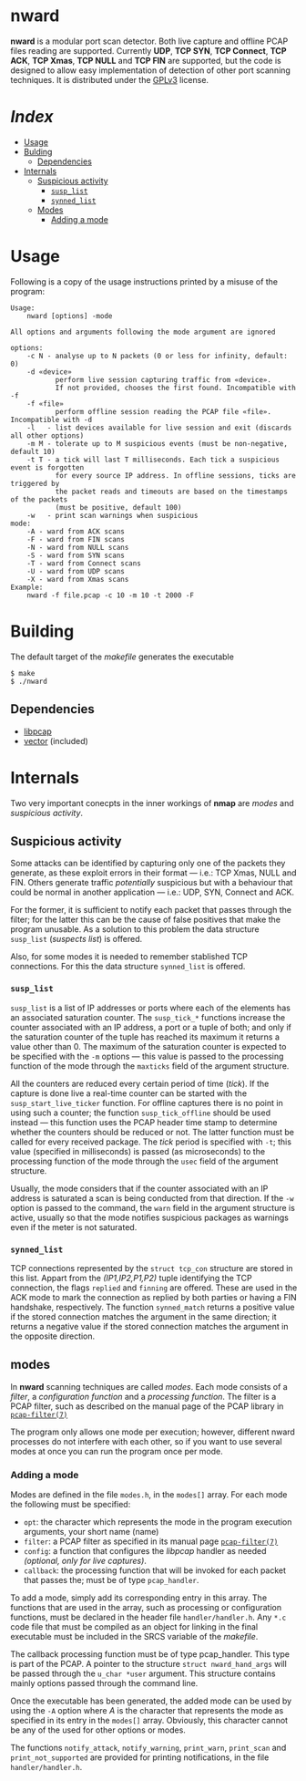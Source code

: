 # nward
**nward** is a modular port scan detector. Both live capture and offline PCAP files reading are supported.
Currently **UDP**, **TCP SYN**, **TCP Connect**, **TCP ACK**, **TCP Xmas**, **TCP NULL** and **TCP FIN** are supported,
but the code is designed to allow easy implementation of detection of other port scanning techniques.
It is distributed under the [GPLv3](https://github.com/Danoloan10/nward/blob/master/LICENSE) license.
# _Index_
- [Usage](#usage)
- [Bulding](#building)
	- [Dependencies](#dependencies)
- [Internals](#internals)
	- [Suspicious activity](#suspicious-activity)
		- [``susp_list``](#susp_list)
		- [``synned_list``](#synned_list)
	- [Modes](#modes)
		- [Adding a mode](#adding-a-mode)
# Usage
Following is a copy of the usage instructions printed by a misuse of the program:
```
Usage:
	nward [options] -mode
  
All options and arguments following the mode argument are ignored

options:
	-c N - analyse up to N packets (0 or less for infinity, default: 0)
	-d «device»
	       perform live session capturing traffic from «device».
	       If not provided, chooses the first found. Incompatible with -f
	-f «file»
	       perform offline session reading the PCAP file «file». Incompatible with -d
	-l   - list devices available for live session and exit (discards all other options)
	-m M - tolerate up to M suspicious events (must be non-negative, default 10)
	-t T - a tick will last T milliseconds. Each tick a suspicious event is forgotten
	       for every source IP address. In offline sessions, ticks are triggered by
	       the packet reads and timeouts are based on the timestamps of the packets
	       (must be positive, default 100)
	-w   - print scan warnings when suspicious
mode:
	-A - ward from ACK scans
	-F - ward from FIN scans
	-N - ward from NULL scans
	-S - ward from SYN scans
	-T - ward from Connect scans
	-U - ward from UDP scans
	-X - ward from Xmas scans
Example:
	nward -f file.pcap -c 10 -m 10 -t 2000 -F
  ```
# Building
The default target of the _makefile_ generates the executable
```
$ make
$ ./nward
```
## Dependencies
- [libpcap](https://www.tcpdump.org/)
- [vector](https://github.com/goldsborough/vector) (included)
# Internals
Two very important conecpts in the inner workings of **nmap** are *modes* and *suspicious activity*.
## Suspicious activity
Some attacks can be identified by capturing only one of the packets they generate,
as these exploit errors in their format &mdash; i.e.: TCP Xmas, NULL and FIN. Others generate traffic
_potentially_ suspicious but with a behaviour that could be normal in another application &mdash; i.e.: UDP,
SYN, Connect and ACK.

For the former, it is sufficient to notify each packet that passes through the filter;
for the latter this can be the cause of false positives that make the program unusable.
As a solution to this problem the data structure ``susp_list`` (_suspects list_) is offered.

Also, for some modes it is needed to remember stablished TCP connections. For this the
data structure ``synned_list`` is offered.

### ``susp_list``
``susp_list`` is a list of IP addresses or ports where each of the elements has an associated
saturation counter. The ``susp_tick_*`` functions increase the counter associated with an IP address, a port
or a tuple of both;
and only if the saturation counter of the tuple has reached its maximum it returns a value other than 0.
The maximum of the saturation counter is expected to be specified with the ``-m`` options &mdash; this value is passed
to the processing function of the mode through the ``maxticks`` field of the argument structure.

All the counters are reduced every certain period of time (_tick_). If the capture is done live
a real-time counter can be started with the ``susp_start_live_ticker`` function.
For offline captures there is no point in using such a counter;
the function ``susp_tick_offline`` should be used instead &mdash; this function uses the PCAP header
time stamp to determine whether the counters should be reduced or not.
The latter function must be called for every received package.
The _tick_ period is specified with ``-t``; this value (specified in milliseconds) is passed (as microseconds)
to the processing function of the mode through the ``usec`` field of the argument structure.

Usually, the mode considers that if the counter associated with an IP address
is saturated a scan is being conducted from that direction. If the ``-w`` option is passed to the command,
the ``warn`` field in the argument structure is active, 
usually so that the mode notifies suspicious packages as warnings
even if the meter is not saturated.

### ``synned_list``

TCP connections represented by the ``struct tcp_con`` structure are stored in this list. Appart from the 
_(IP1,IP2,P1,P2)_ tuple identifying the TCP connection, the flags ``replied`` and ``finning`` are offered. These
are used in the ACK mode to mark the connection as replied by both parties or having a FIN handshake, respectively.
The function ``synned_match`` returns a positive value if the stored connection matches the argument in the same direction;
it returns a negative value if the stored connection matches the argument in the opposite direction.

## modes
In **nward** scanning techniques are called *modes*. Each mode consists of a *filter*, a
*configuration function* and a *processing function*. The filter is a PCAP filter, such as
described on the manual page of the PCAP library in [`pcap-filter(7)`][1]

The program only allows one mode per execution; however, different nward processes do not
interfere with each other, so if you want to use several modes at once you can run the program
once per mode.
### Adding a mode
Modes are defined in the file `modes.h`, in the `modes[]` array. For each mode the following must
be specified:
- `opt`: the character which represents the mode in the program execution arguments, your short name (name)
- `filter`: a PCAP filter as specified in its manual page [`pcap-filter(7)`][1]
- `config`: a function that configures the _libpcap_ handler as needed _(optional, only for live captures)_.
- `callback`: the processing function that will be invoked for each packet that passes the; must be of type ``pcap_handler``.

To add a mode, simply add its corresponding entry in this array. The functions that
are used in the array, such as processing or configuration functions,
must be declared in the
header file ``handler/handler.h``. Any ``*.c`` code file that must be compiled as an object for
linking in the final executable must be included in the SRCS variable of the _makefile_.

The callback processing function must be of type pcap_handler. This type is part of the
PCAP. A pointer to the structure ``struct nward_hand_args`` will be passed through the ``u_char *user`` argument.
This structure contains mainly options passed through the command line.

Once the executable has been generated, the added mode can be used by using the ``-A`` option where _A_ is
the character that represents the mode as specified in its entry in the ``modes[]`` array. Obviously, this
character cannot be any of the used for other options or modes.

The functions ``notify_attack``, ``notify_warning``, ``print_warn``, ``print_scan`` and ``print_not_supported``  are provided for printing notifications, in the file ``handler/handler.h``.

[1]: https://www.tcpdump.org/manpages/pcap-filter.7.html
